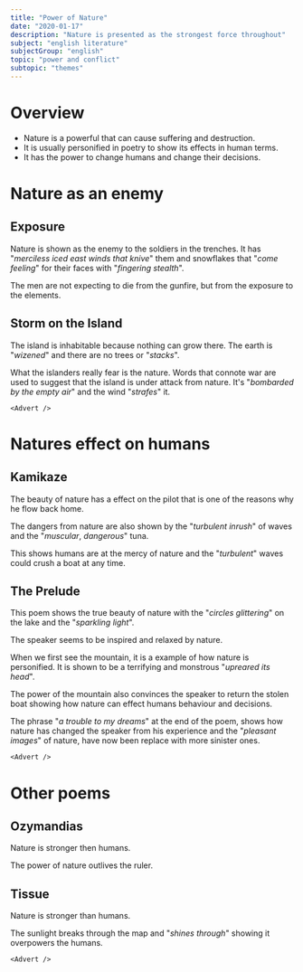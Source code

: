 ```yaml
---
title: "Power of Nature"
date: "2020-01-17"
description: "Nature is presented as the strongest force throughout"
subject: "english literature"
subjectGroup: "english"
topic: "power and conflict"
subtopic: "themes"
---
```


# Overview

- Nature is a powerful that can cause suffering and destruction.
- It is usually personified in poetry to show its effects in human terms.
- It has the power to change humans and change their decisions.

# Nature as an enemy

## Exposure

Nature is shown as the enemy to the soldiers in the trenches. It has "_merciless iced east winds that knive_" them and snowflakes that "_come feeling_" for their faces with "_fingering stealth_".

The men are not expecting to die from the gunfire, but from the exposure to the elements.

## Storm on the Island

The island is inhabitable because nothing can grow there. The earth is "_wizened_" and there are no trees or "_stacks_".

What the islanders really fear is the nature. Words that connote war are used to suggest that the island is under attack from nature. It's "_bombarded by the empty air_" and the wind "_strafes_" it.

```react
<Advert />
```

# Natures effect on humans

## Kamikaze

The beauty of nature has a effect on the pilot that is one of the reasons why he flow back home.

The dangers from nature are also shown by the "_turbulent inrush_" of waves and the "_muscular_, _dangerous_" tuna.

This shows humans are at the mercy of nature and the "_turbulent_" waves could crush a boat at any time.

## The Prelude

This poem shows the true beauty of nature with the "_circles glittering_" on the lake and the "_sparkling light_".

The speaker seems to be inspired and relaxed by nature.

When we first see the mountain, it is a example of how nature is personified. It is shown to be a terrifying and monstrous "_upreared its head_".

The power of the mountain also convinces the speaker to return the stolen boat showing how nature can effect humans behaviour and decisions.

The phrase "_a trouble to my dreams_" at the end of the poem, shows how nature has changed the speaker from his experience and the "_pleasant images_" of nature, have now been replace with more sinister ones.

```react
<Advert />
```

# Other poems

## Ozymandias

Nature is stronger then humans.

The power of nature outlives the ruler.

## Tissue

Nature is stronger than humans.

The sunlight breaks through the map and "_shines through_" showing it overpowers the humans.

```react
<Advert />
```
